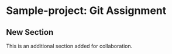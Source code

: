 # Sample-project: Git Assignment
## New Section
This is an additional section added for collaboration.
